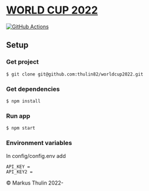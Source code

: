 # [WORLD CUP 2022](https://github.com/thulin82/worldcup2022)

[![GitHub Actions](https://github.com/thulin82/worldcup2022/actions/workflows/github-action.yml/badge.svg)](https://github.com/thulin82/worldcup2022/actions/workflows/github-action.yml)

## Setup

### Get project

```
$ git clone git@github.com:thulin82/worldcup2022.git
```

### Get dependencies

```
$ npm install
```

### Run app

```
$ npm start
```

### Environment variables

In config/config.env add

```
API_KEY =
API_KEY2 =
```

© Markus Thulin 2022-
